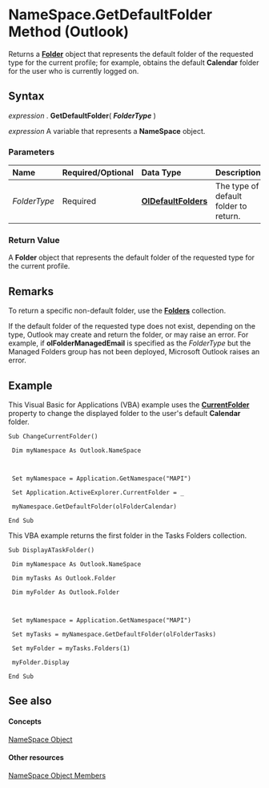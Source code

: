 
# NameSpace.GetDefaultFolder Method (Outlook)

Returns a  **[Folder](3cf6cda8-6d70-666e-2643-9d9c5b9cacfc.md)** object that represents the default folder of the requested type for the current profile; for example, obtains the default **Calendar** folder for the user who is currently logged on.


## Syntax

 _expression_ . **GetDefaultFolder**( **_FolderType_** )

 _expression_ A variable that represents a **NameSpace** object.


### Parameters



|**Name**|**Required/Optional**|**Data Type**|**Description**|
|:-----|:-----|:-----|:-----|
| _FolderType_|Required| **[OlDefaultFolders](1a17abd8-09b9-d3e1-2d93-0a4d5580a950.md)**|The type of default folder to return.|

### Return Value

A  **Folder** object that represents the default folder of the requested type for the current profile.


## Remarks

To return a specific non-default folder, use the  **[Folders](0c814c3c-74fc-414c-982d-a0097fcb35c2.md)** collection.

If the default folder of the requested type does not exist, depending on the type, Outlook may create and return the folder, or may raise an error. For example, if  **olFolderManagedEmail** is specified as the _FolderType_ but the Managed Folders group has not been deployed, Microsoft Outlook raises an error.


## Example

This Visual Basic for Applications (VBA) example uses the  **[CurrentFolder](75e7f120-28df-0c3b-ec05-bd880621141b.md)** property to change the displayed folder to the user's default **Calendar** folder.


```
Sub ChangeCurrentFolder() 
 
 Dim myNamespace As Outlook.NameSpace 
 
 
 
 Set myNamespace = Application.GetNamespace("MAPI") 
 
 Set Application.ActiveExplorer.CurrentFolder = _ 
 
 myNamespace.GetDefaultFolder(olFolderCalendar) 
 
End Sub
```

This VBA example returns the first folder in the Tasks Folders collection.






```
Sub DisplayATaskFolder() 
 
 Dim myNamespace As Outlook.NameSpace 
 
 Dim myTasks As Outlook.Folder 
 
 Dim myFolder As Outlook.Folder 
 
 
 
 Set myNamespace = Application.GetNamespace("MAPI") 
 
 Set myTasks = myNamespace.GetDefaultFolder(olFolderTasks) 
 
 Set myFolder = myTasks.Folders(1) 
 
 myFolder.Display 
 
End Sub
```


## See also


#### Concepts


[NameSpace Object](f0dcaa19-07f5-5d42-a3bf-2e42b7885644.md)
#### Other resources


[NameSpace Object Members](d7a978a3-a2c8-6195-c5f8-af8773500456.md)
